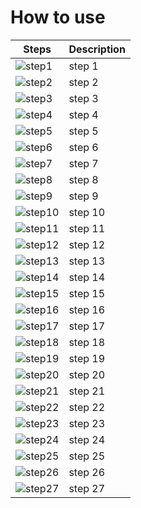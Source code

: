 # How to use

Steps | Description
------|------------
![step1](https://github.com/piuLAB-official/Particle_analyzer/blob/main/HowTo_steps/step1.png) | step 1
![step2](https://github.com/piuLAB-official/Particle_analyzer/blob/main/HowTo_steps/step2.png) | step 2
![step3](https://github.com/piuLAB-official/Particle_analyzer/blob/main/HowTo_steps/step3.png) | step 3
![step4](https://github.com/piuLAB-official/Particle_analyzer/blob/main/HowTo_steps/step4.png) | step 4
![step5](https://github.com/piuLAB-official/Particle_analyzer/blob/main/HowTo_steps/step5.png) | step 5
![step6](https://github.com/piuLAB-official/Particle_analyzer/blob/main/HowTo_steps/step6.png) | step 6
![step7](https://github.com/piuLAB-official/Particle_analyzer/blob/main/HowTo_steps/step7.png) | step 7
![step8](https://github.com/piuLAB-official/Particle_analyzer/blob/main/HowTo_steps/step8.png) | step 8
![step9](https://github.com/piuLAB-official/Particle_analyzer/blob/main/HowTo_steps/step9.png) | step 9
![step10](https://github.com/piuLAB-official/Particle_analyzer/blob/main/HowTo_steps/step10.png) | step 10
![step11](https://github.com/piuLAB-official/Particle_analyzer/blob/main/HowTo_steps/step11.png) | step 11
![step12](https://github.com/piuLAB-official/Particle_analyzer/blob/main/HowTo_steps/step12.png) | step 12
![step13](https://github.com/piuLAB-official/Particle_analyzer/blob/main/HowTo_steps/step13.png) | step 13
![step14](https://github.com/piuLAB-official/Particle_analyzer/blob/main/HowTo_steps/step14.png) | step 14
![step15](https://github.com/piuLAB-official/Particle_analyzer/blob/main/HowTo_steps/step15.png) | step 15
![step16](https://github.com/piuLAB-official/Particle_analyzer/blob/main/HowTo_steps/step16.png) | step 16
![step17](https://github.com/piuLAB-official/Particle_analyzer/blob/main/HowTo_steps/step17.png) | step 17
![step18](https://github.com/piuLAB-official/Particle_analyzer/blob/main/HowTo_steps/step18.png) | step 18
![step19](https://github.com/piuLAB-official/Particle_analyzer/blob/main/HowTo_steps/step19.png) | step 19
![step20](https://github.com/piuLAB-official/Particle_analyzer/blob/main/HowTo_steps/step20.png) | step 20
![step21](https://github.com/piuLAB-official/Particle_analyzer/blob/main/HowTo_steps/step21.png) | step 21
![step22](https://github.com/piuLAB-official/Particle_analyzer/blob/main/HowTo_steps/step22.png) | step 22
![step23](https://github.com/piuLAB-official/Particle_analyzer/blob/main/HowTo_steps/step23.png) | step 23
![step24](https://github.com/piuLAB-official/Particle_analyzer/blob/main/HowTo_steps/step24.png) | step 24
![step25](https://github.com/piuLAB-official/Particle_analyzer/blob/main/HowTo_steps/step25.png) | step 25
![step26](https://github.com/piuLAB-official/Particle_analyzer/blob/main/HowTo_steps/step26.png) | step 26
![step27](https://github.com/piuLAB-official/Particle_analyzer/blob/main/HowTo_steps/step27.png) | step 27
